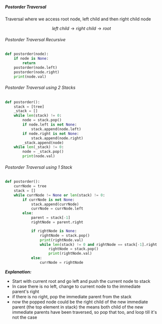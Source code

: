 ##### Postorder Traversal
Traversal where we access root node, left child and then right child node

$$
left\ child \rightarrow right\ child  \rightarrow root
$$

###### Postorder Traversal Recursive
```python
def postorder(node):
    if node is None:
        return
    postorder(node.left)
    postorder(node.right)
    print(node.val)
```

###### Postorder Traversal using 2 Stacks
```python
def postorder():
    stack = [tree]
    _stack = []
    while len(stack) != 0:
        node = stack.pop()
        if node.left is not None:
            stack.append(node.left)
        if node.right is not None:
            stack.append(node.right)
        _stack.append(node)
    while len(_stack) != 0:
        node = _stack.pop()
        print(node.val)
```

###### Postorder Traversal using 1 Stack
```python
def postorder():
    currNode = tree
    stack = []
    while currNode != None or len(stack) != 0:
        if currNode is not None:
            stack.append(currNode)
            currNode = currNode.left
        else:
            parent = stack[-1]
            rightNode = parent.right

            if rightNode is None:
                rightNode = stack.pop()
                print(rightNode.val)
                while len(stack) != 0 and rightNode == stack[-1].right:
                    rightNode = stack.pop()
                    print(rightNode.val)
            else:
                currNode = rightNode
```

***Explanation:***
- Start with current root and go left and push the current node to stack
- In case there is no left, change to current node to the immediate parent's right
- if there is no right, pop the immediate parent from the stack
- now the popped node could be the right child of the new immediate parent (the top element in stack) the means both child of the new immediate parents have been traversed, so pop that too, and loop till it's not the case










